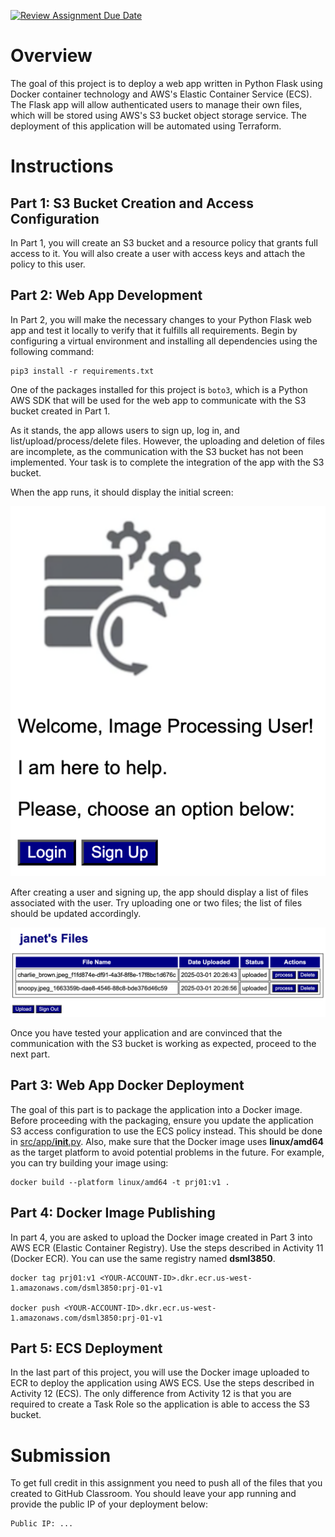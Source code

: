 [![Review Assignment Due Date](https://classroom.github.com/assets/deadline-readme-button-22041afd0340ce965d47ae6ef1cefeee28c7c493a6346c4f15d667ab976d596c.svg)](https://classroom.github.com/a/Xi4vcUbW)
# Overview 

The goal of this project is to deploy a web app written in Python Flask using Docker container technology and AWS's Elastic Container Service (ECS). The Flask app will allow authenticated users to manage their own files, which will be stored using AWS's S3 bucket object storage service. The deployment of this application will be automated using Terraform.

# Instructions 

## Part 1: S3 Bucket Creation and Access Configuration

In Part 1, you will create an S3 bucket and a resource policy that grants full access to it. You will also create a user with access keys and attach the policy to this user. 

## Part 2: Web App Development

In Part 2, you will make the necessary changes to your Python Flask web app and test it locally to verify that it fulfills all requirements. Begin by configuring a virtual environment and installing all dependencies using the following command:

```
pip3 install -r requirements.txt
```

One of the packages installed for this project is ```boto3```, which is a Python AWS SDK that will be used for the web app to communicate with the S3 bucket created in Part 1. 

As it stands, the app allows users to sign up, log in, and list/upload/process/delete files. However, the uploading and deletion of files are incomplete, as the communication with the S3 bucket has not been implemented. Your task is to complete the integration of the app with the S3 bucket.

When the app runs, it should display the initial screen: 

![pics/pic1.png](pics/pic1.png)

After creating a user and signing up, the app should display a list of files associated with the user. Try uploading one or two files; the list of files should be updated accordingly.

![pics/pic2.png](pics/pic2.png)

Once you have tested your application and are convinced that the communication with the S3 bucket is working as expected, proceed to the next part.

## Part 3: Web App Docker Deployment

The goal of this part is to package the application into a Docker image. Before proceeding with the packaging, ensure you update the application S3 access configuration to use the ECS policy instead. This should be done in [src/app/__init__.py](src/app/__init__.py). Also, make sure that the Docker image uses **linux/amd64** as the target platform to avoid potential problems in the future. For example, you can try building your image using: 

```
docker build --platform linux/amd64 -t prj01:v1 .
```

## Part 4: Docker Image Publishing 

In part 4, you are asked to upload the Docker image created in Part 3 into AWS ECR (Elastic Container Registry). Use the steps described in Activity 11 (Docker ECR). You can use the same registry named **dsml3850**. 

```
docker tag prj01:v1 <YOUR-ACCOUNT-ID>.dkr.ecr.us-west-1.amazonaws.com/dsml3850:prj-01-v1

docker push <YOUR-ACCOUNT-ID>.dkr.ecr.us-west-1.amazonaws.com/dsml3850:prj-01-v1
```

## Part 5: ECS Deployment 

In the last part of this project, you will use the Docker image uploaded to ECR to deploy the application using AWS ECS. Use the steps described in Activity 12 (ECS). The only difference from Activity 12 is that you are required to create a Task Role so the application is able to access the S3 bucket. 

# Submission 

To get full credit in this assignment you need to push all of the files that you created to GitHub Classroom. You should leave your app running and provide the public IP of your deployment below: 

```
Public IP: ...
```

